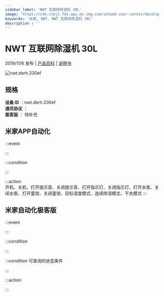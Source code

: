 ```yaml
---
sidebar_label: 'NWT 互联网除湿机 30L'
image: 'https://cdn.cnbj1.fds.api.mi-img.com/iotweb-user-center/developer_1679047653256czYpT8Di.png?GalaxyAccessKeyId=AKVGLQWBOVIRQ3XLEW&Expires=9223372036854775807&Signature=N21GzHMAiu+m+WMvwtwMF/zu0MA='
keywords: '米家, NWT, NWT 互联网除湿机 30L'
description : ''
---
```

# NWT 互联网除湿机 30L

2019/11/6 发布 | [产品百科](https://home.mi.com/webapp/content/baike/product/index.html?model=nwt.derh.330ef/) | [说明书](https://home.mi.com/views/introduction.html?model=nwt.derh.330ef&region=cn)

![nwt.derh.330ef](https://cdn.cnbj1.fds.api.mi-img.com/iotweb-user-center/developer_1679047653256czYpT8Di.png?GalaxyAccessKeyId=AKVGLQWBOVIRQ3XLEW&Expires=9223372036854775807&Signature=N21GzHMAiu+m+WMvwtwMF/zu0MA=)

## 规格  
> 
**设备 ID** ：nwt.derh.330ef  
**通讯协议** ：  
**极客版**  ： 待补充 


## 米家APP自动化  

:::event  

:::

:::condition  

:::

:::action   
开机、关机、打开提示音、关闭提示音、打开指示灯、关闭指示灯、打开水泵、关闭水泵、打开童锁、关闭童锁、目标湿度模式、连续除湿模式、干衣模式
:::

## 米家自动化极客版  

:::event  

:::

:::condition  

:::

:::condition 可查询的状态条件  

:::

:::action  

:::

        
